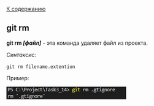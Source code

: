 [К содержанию](./README.md)

## git rm
**git rm *[файл]*** - эта команда удаляет файл из проекта.

_Cинтаксис:_
```
git rm filename.extention
```
Пример:

![git rm.png](./assets/git%20rm.png)